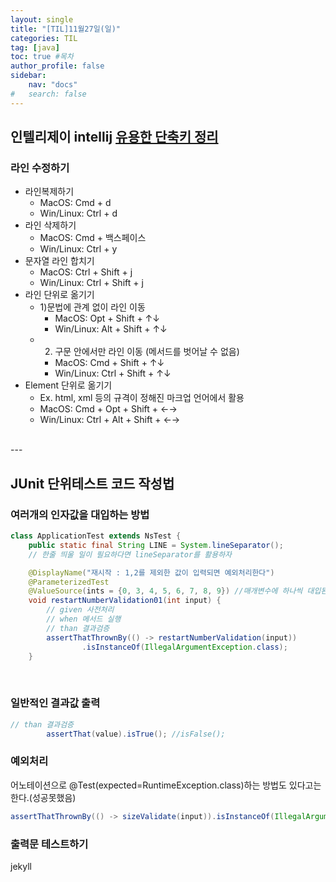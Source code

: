 ```yaml
---
layout: single
title: "[TIL]11월27일(일)"
categories: TIL
tag: [java]
toc: true #목차
author_profile: false
sidebar:
    nav: "docs"
#   search: false
--- 
```


## 인텔리제이 intellij [유용한 단축키 정리](https://gmlwjd9405.github.io/2019/05/21/intellij-shortkey.html)

### 라인 수정하기

- 라인복제하기
  - MacOS: Cmd + d
  - Win/Linux: Ctrl + d
- 라인 삭제하기
  - MacOS: Cmd + 백스페이스
  - Win/Linux: Ctrl + y
- 문자열 라인 합치기
  - MacOS: Ctrl + Shift + j
  - Win/Linux: Ctrl + Shift + j
- 라인 단위로 옮기기
  - 1)문법에 관계 없이 라인 이동
    - MacOS: Opt + Shift + ↑↓
    - Win/Linux: Alt + Shift + ↑↓
  - 2) 구문 안에서만 라인 이동 (메서드를 벗어날 수 없음)
    - MacOS: Cmd + Shift + ↑↓
    - Win/Linux: Ctrl + Shift + ↑↓
- Element 단위로 옮기기
  - Ex. html, xml 등의 규격이 정해진 마크업 언어에서 활용  
  - MacOS: Cmd + Opt + Shift + ←→
  - Win/Linux: Ctrl + Alt + Shift + ←→

<br>
---

## JUnit 단위테스트 코드 작성법

### 여러개의 인자값을 대입하는 방법
```java
class ApplicationTest extends NsTest {
    public static final String LINE = System.lineSeparator(); 
    // 한줄 띄울 일이 필요하다면 lineSeparator를 활용하자 

    @DisplayName("재시작 : 1,2를 제외한 값이 입력되면 예외처리한다")
    @ParameterizedTest
    @ValueSource(ints = {0, 3, 4, 5, 6, 7, 8, 9}) //매개변수에 하나씩 대입된다
    void restartNumberValidation01(int input) {
        // given 사전처리
        // when 메서드 실행
        // than 결과검증
        assertThatThrownBy(() -> restartNumberValidation(input))
                .isInstanceOf(IllegalArgumentException.class);
    }
```
<br>

### 일반적인 결과값 출력
```java
// than 결과검증
        assertThat(value).isTrue(); //isFalse();
```

### 예외처리
어노테이션으로 @Test(expected=RuntimeException.class)하는 방법도 있다고는 한다.(성공못했음)
```java
assertThatThrownBy(() -> sizeValidate(input)).isInstanceOf(IllegalArgumentException.class);
```

### 출력문 테스트하기
<script src="https://gist.github.com/Meat7238/63a9d58fbe41f4e18e36e66e5281ffdd.js"></script>

jekyll